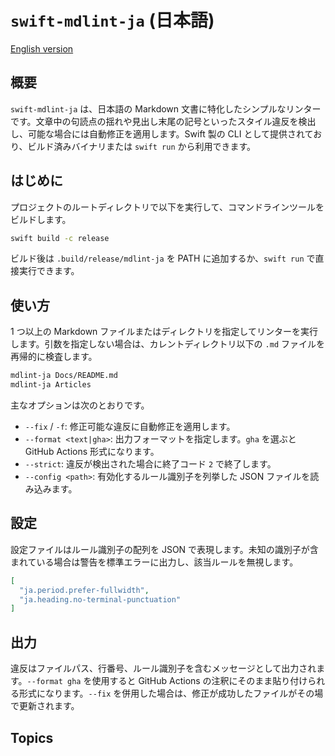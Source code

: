 # ``swift-mdlint-ja`` (日本語)

[English version](<doc:Documentation>)

## 概要

`swift-mdlint-ja` は、日本語の Markdown 文書に特化したシンプルなリンターです。文章中の句読点の揺れや見出し末尾の記号といったスタイル違反を検出し、可能な場合には自動修正を適用します。Swift 製の CLI として提供されており、ビルド済みバイナリまたは `swift run` から利用できます。

## はじめに

プロジェクトのルートディレクトリで以下を実行して、コマンドラインツールをビルドします。

```bash
swift build -c release
```

ビルド後は `.build/release/mdlint-ja` を PATH に追加するか、`swift run` で直接実行できます。

## 使い方

1 つ以上の Markdown ファイルまたはディレクトリを指定してリンターを実行します。引数を指定しない場合は、カレントディレクトリ以下の `.md` ファイルを再帰的に検査します。

```bash
mdlint-ja Docs/README.md
mdlint-ja Articles
```

主なオプションは次のとおりです。

- `--fix` / `-f`: 修正可能な違反に自動修正を適用します。
- `--format <text|gha>`: 出力フォーマットを指定します。`gha` を選ぶと GitHub Actions 形式になります。
- `--strict`: 違反が検出された場合に終了コード `2` で終了します。
- `--config <path>`: 有効化するルール識別子を列挙した JSON ファイルを読み込みます。

## 設定

設定ファイルはルール識別子の配列を JSON で表現します。未知の識別子が含まれている場合は警告を標準エラーに出力し、該当ルールを無視します。

```json
[
  "ja.period.prefer-fullwidth",
  "ja.heading.no-terminal-punctuation"
]
```

## 出力

違反はファイルパス、行番号、ルール識別子を含むメッセージとして出力されます。`--format gha` を使用すると GitHub Actions の注釈にそのまま貼り付けられる形式になります。`--fix` を併用した場合は、修正が成功したファイルがその場で更新されます。

## Topics

